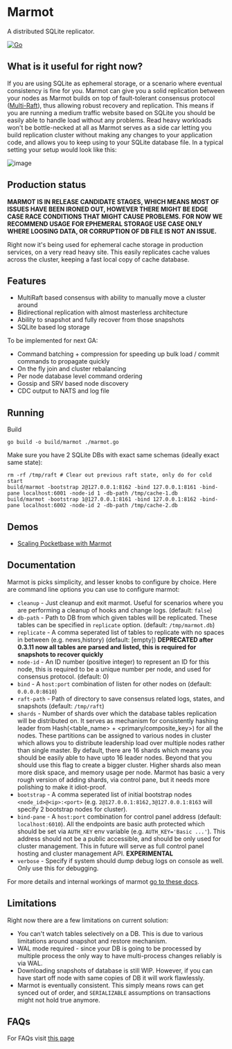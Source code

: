 # Marmot
A distributed SQLite replicator. 

[![Go](https://github.com/maxpert/marmot/actions/workflows/go.yml/badge.svg)](https://github.com/maxpert/marmot/actions/workflows/go.yml)

## What is it useful for right now?
If you are using SQLite as ephemeral storage, or a scenario where eventual consistency is fine for you.
Marmot can give you a solid replication between your nodes as Marmot builds on top of fault-tolerant
consensus protocol ([Multi-Raft](https://tikv.org/deep-dive/scalability/multi-raft/)), thus allowing 
robust recovery and replication. This means if you are running a medium traffic website based on 
SQLite you should be easily able to handle load without any problems. Read heavy workloads won't 
be bottle-necked at all as Marmot serves as a side car letting you build replication cluster
without making any changes to your application code, and allows you to keep using to your
SQLite database file. In a typical setting your setup would look like this:

![image](https://user-images.githubusercontent.com/22441/190715676-8b785596-f267-49a3-aa27-21afbe74d0be.png)

## Production status

**MARMOT IS IN RELEASE CANDIDATE STAGES, WHICH MEANS MOST OF ISSUES HAVE BEEN IRONED OUT, HOWEVER THERE MIGHT BE EDGE CASE RACE CONDITIONS THAT MIGHT CAUSE PROBLEMS. FOR NOW WE RECOMMEND USAGE FOR EPHEMERAL STORAGE USE CASE ONLY WHERE LOOSING DATA, OR CORRUPTION OF DB FILE IS NOT AN ISSUE.**

Right now it's being used for ephemeral cache storage in production services, on a very read heavy site. This easily replicates cache values across
the cluster, keeping a fast local copy of cache database.

## Features

 - MultiRaft based consensus with ability to manually move a cluster around
 - Bidirectional replication with almost masterless architecture
 - Ability to snapshot and fully recover from those snapshots
 - SQLite based log storage

To be implemented for next GA:
 - Command batching + compression for speeding up bulk load / commit commands to propagate quickly
 - On the fly join and cluster rebalancing
 - Per node database level command ordering
 - Gossip and SRV based node discovery
 - CDC output to NATS and log file

## Running

Build
```shell
go build -o build/marmot ./marmot.go
```

Make sure you have 2 SQLite DBs with exact same schemas (ideally exact same state):

```shell
rm -rf /tmp/raft # Clear out previous raft state, only do for cold start
build/marmot -bootstrap 2@127.0.0.1:8162 -bind 127.0.0.1:8161 -bind-pane localhost:6001 -node-id 1 -db-path /tmp/cache-1.db
build/marmot -bootstrap 1@127.0.0.1:8161 -bind 127.0.0.1:8162 -bind-pane localhost:6002 -node-id 2 -db-path /tmp/cache-2.db
```

## Demos

 - [Scaling Pocketbase with Marmot](https://youtube.com/video/VSa-VJso050)

## Documentation

Marmot is picks simplicity, and lesser knobs to configure by choice. Here are command line options you can use to
configure marmot:

 - `cleanup` - Just cleanup and exit marmot. Useful for scenarios where you are performing a cleanup of hooks and 
   change logs. (default: `false`)
 - `db-path` - Path to DB from which given tables will be replicated. These tables can be specified in `replicate`
   option. (default: `/tmp/marmot.db`)
 - `replicate` - A comma seperated list of tables to replicate with no spaces in between (e.g. news,history) 
   (default: [empty]) **DEPRECATED after 0.3.11 now all tables are parsed and listed, this is required for
   snapshots to recover quickly**
 - `node-id` - An ID number (positive integer) to represent an ID for this node, this is required to be a unique
   number per node, and used for consensus protocol. (default: 0)
 - `bind` - A `host:port` combination of listen for other nodes on (default: `0.0.0.0:8610`)
 - `raft-path` - Path of directory to save consensus related logs, states, and snapshots (default: `/tmp/raft`)
 - `shards` - Number of shards over which the database tables replication will be distributed on. It serves as mechanism for
   consistently hashing leader from Hash(<table_name> + <primary/composite_key>) for all the nodes. These partitions can
   be assigned to various nodes in cluster which allows you to distribute leadership load over multiple nodes rather 
   than single master. By default, there are 16 shards which means you should be easily able to have upto 16 leader 
   nodes. Beyond that you should use this flag to create a bigger cluster. Higher shards also mean more disk space, 
   and memory usage per node. Marmot has basic a very rough version of adding shards, via control pane, but it
   needs more polishing to make it idiot-proof.
 - `bootstrap` - A comma seperated list of initial bootstrap nodes `<node_id>@<ip>:<port>` (e.g. 
   `2@127.0.0.1:8162,3@127.0.0.1:8163` will specify 2 bootstrap nodes for cluster).
 - `bind-pane` - A `host:port` combination for control panel address (default: `localhost:6010`). All the endpoints
   are basic auth protected which should be set via `AUTH_KEY` env variable (e.g. `AUTH_KEY='Basic ...'`). This 
   address should not be a public accessible, and should be only used for cluster management. This in future 
   will serve as full control panel hosting and cluster management API. **EXPERIMENTAL**
 - `verbose` - Specify if system should dump debug logs on console as well. Only use this for debugging. 

For more details and internal workings of marmot [go to these docs](https://github.com/maxpert/marmot/blob/master/docs/overview.md).

## Limitations
Right now there are a few limitations on current solution:
 - You can't watch tables selectively on a DB. This is due to various limitations around snapshot and restore mechanism.
 - WAL mode required - since your DB is going to be processed by multiple process the only way to have multi-process 
   changes reliably is via WAL. 
 - Downloading snapshots of database is still WIP. However, if you can have start off node with same copies of DB it will 
   work flawlessly.
 - Marmot is eventually consistent. This simply means rows can get synced out of order, and `SERIALIZABLE` assumptions 
   on transactions might not hold true anymore.

## FAQs

For FAQs visit [this page](https://sibte.notion.site/sibte/Marmot-056983fad27a49d4a16fb91031e6ab98)
